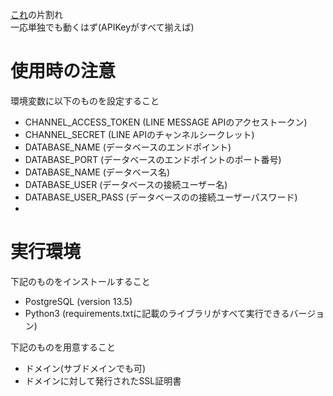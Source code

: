 [これ](https://github.com/hashiba-k-jp/hakodate-a05)の片割れ  
一応単独でも動くはず(APIKeyがすべて揃えば)

# 使用時の注意
環境変数に以下のものを設定すること
- CHANNEL_ACCESS_TOKEN (LINE MESSAGE APIのアクセストークン)
- CHANNEL_SECRET (LINE APIのチャンネルシークレット)
- DATABASE_NAME (データベースのエンドポイント)
- DATABASE_PORT (データベースのエンドポイントのポート番号)
- DATABASE_NAME (データベース名)
- DATABASE_USER (データベースの接続ユーザー名)
- DATABASE_USER_PASS (データベースのの接続ユーザーパスワード)
- 

# 実行環境
下記のものをインストールすること
- PostgreSQL (version 13.5)
- Python3 (requirements.txtに記載のライブラリがすべて実行できるバージョン)

下記のものを用意すること
- ドメイン(サブドメインでも可)
- ドメインに対して発行されたSSL証明書
